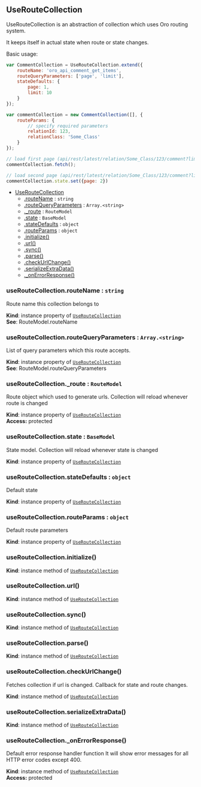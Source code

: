 <a name="module_UseRouteCollection"></a>
## UseRouteCollection
UseRouteCollection is an abstraction of collection which uses Oro routing system.It keeps itself in actual state when route or state changes.Basic usage:```javascriptvar CommentCollection = UseRouteCollection.extend({    routeName: 'oro_api_comment_get_items',    routeQueryParameters: ['page', 'limit'],    stateDefaults: {        page: 1,        limit: 10    }});var commentCollection = new CommentCollection([], {    routeParams: {        // specify required parameters        relationId: 123,        relationClass: 'Some_Class'    }});// load first page (api/rest/latest/relation/Some_Class/123/comment?limit=10&page=1)commentCollection.fetch();// load second page (api/rest/latest/relation/Some_Class/123/comment?limit=10&page=2)commentCollection.state.set({page: 2})```


* [UseRouteCollection](#module_UseRouteCollection)
  * [.routeName](#module_UseRouteCollection#routeName) : <code>string</code>
  * [.routeQueryParameters](#module_UseRouteCollection#routeQueryParameters) : <code>Array.&lt;string&gt;</code>
  * [._route](#module_UseRouteCollection#_route) : <code>RouteModel</code>
  * [.state](#module_UseRouteCollection#state) : <code>BaseModel</code>
  * [.stateDefaults](#module_UseRouteCollection#stateDefaults) : <code>object</code>
  * [.routeParams](#module_UseRouteCollection#routeParams) : <code>object</code>
  * [.initialize()](#module_UseRouteCollection#initialize)
  * [.url()](#module_UseRouteCollection#url)
  * [.sync()](#module_UseRouteCollection#sync)
  * [.parse()](#module_UseRouteCollection#parse)
  * [.checkUrlChange()](#module_UseRouteCollection#checkUrlChange)
  * [.serializeExtraData()](#module_UseRouteCollection#serializeExtraData)
  * [._onErrorResponse()](#module_UseRouteCollection#_onErrorResponse)

<a name="module_UseRouteCollection#routeName"></a>
### useRouteCollection.routeName : <code>string</code>
Route name this collection belongs to

**Kind**: instance property of <code>[UseRouteCollection](#module_UseRouteCollection)</code>  
**See**: RouteModel.routeName  
<a name="module_UseRouteCollection#routeQueryParameters"></a>
### useRouteCollection.routeQueryParameters : <code>Array.&lt;string&gt;</code>
List of query parameters which this route accepts.

**Kind**: instance property of <code>[UseRouteCollection](#module_UseRouteCollection)</code>  
**See**: RouteModel.routeQueryParameters  
<a name="module_UseRouteCollection#_route"></a>
### useRouteCollection._route : <code>RouteModel</code>
Route object which used to generate urls. Collection will reload whenever route is changed

**Kind**: instance property of <code>[UseRouteCollection](#module_UseRouteCollection)</code>  
**Access:** protected  
<a name="module_UseRouteCollection#state"></a>
### useRouteCollection.state : <code>BaseModel</code>
State model. Collection will reload whenever state is changed

**Kind**: instance property of <code>[UseRouteCollection](#module_UseRouteCollection)</code>  
<a name="module_UseRouteCollection#stateDefaults"></a>
### useRouteCollection.stateDefaults : <code>object</code>
Default state

**Kind**: instance property of <code>[UseRouteCollection](#module_UseRouteCollection)</code>  
<a name="module_UseRouteCollection#routeParams"></a>
### useRouteCollection.routeParams : <code>object</code>
Default route parameters

**Kind**: instance property of <code>[UseRouteCollection](#module_UseRouteCollection)</code>  
<a name="module_UseRouteCollection#initialize"></a>
### useRouteCollection.initialize()
**Kind**: instance method of <code>[UseRouteCollection](#module_UseRouteCollection)</code>  
<a name="module_UseRouteCollection#url"></a>
### useRouteCollection.url()
**Kind**: instance method of <code>[UseRouteCollection](#module_UseRouteCollection)</code>  
<a name="module_UseRouteCollection#sync"></a>
### useRouteCollection.sync()
**Kind**: instance method of <code>[UseRouteCollection](#module_UseRouteCollection)</code>  
<a name="module_UseRouteCollection#parse"></a>
### useRouteCollection.parse()
**Kind**: instance method of <code>[UseRouteCollection](#module_UseRouteCollection)</code>  
<a name="module_UseRouteCollection#checkUrlChange"></a>
### useRouteCollection.checkUrlChange()
Fetches collection if url is changed.Callback for state and route changes.

**Kind**: instance method of <code>[UseRouteCollection](#module_UseRouteCollection)</code>  
<a name="module_UseRouteCollection#serializeExtraData"></a>
### useRouteCollection.serializeExtraData()
**Kind**: instance method of <code>[UseRouteCollection](#module_UseRouteCollection)</code>  
<a name="module_UseRouteCollection#_onErrorResponse"></a>
### useRouteCollection._onErrorResponse()
Default error response handler functionIt will show error messages for all HTTP error codes except 400.

**Kind**: instance method of <code>[UseRouteCollection](#module_UseRouteCollection)</code>  
**Access:** protected  
